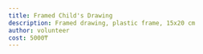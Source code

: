```yaml
---
title: Framed Child's Drawing
description: Framed drawing, plastic frame, 15x20 cm
author: volunteer
cost: 5000₸
---
```

